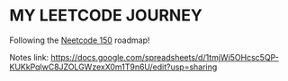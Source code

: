 # MY LEETCODE JOURNEY

Following the [Neetcode 150](https://neetcode.io/roadmap) roadmap! 

Notes link: https://docs.google.com/spreadsheets/d/1tmjWi5OHcsc5QP-KUKkPqlwC8JZOLGWzexX0m1T9n6U/edit?usp=sharing
